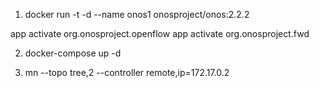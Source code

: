 1. docker run -t -d --name onos1 onosproject/onos:2.2.2

app activate org.onosproject.openflow
app activate org.onosproject.fwd

2. docker-compose up -d

3. mn --topo tree,2 --controller remote,ip=172.17.0.2





